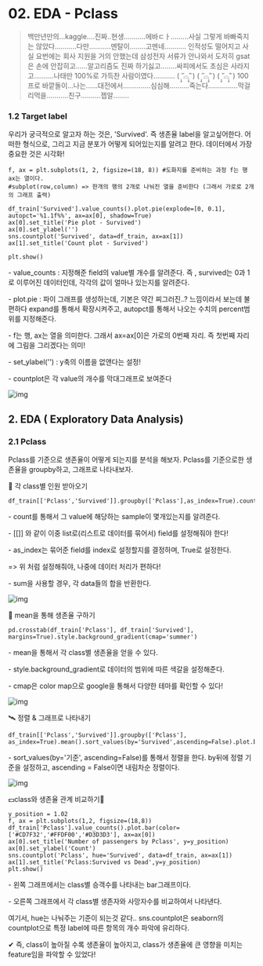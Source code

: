 # 02. EDA - Pclass

> 백만년만의...kaggle....진짜..현생...........에바ㄷㅏ.........사실 그렇게 바빠죽지는 않았다...........다만...........멘탈이........고멘네........... 인적성도 떨어지고 사실 요번에는 회사 지원을 거의 안했는데 삼성전자 서류가 안나와서 도저히 gsat은 손에 안잡히고......알고리즘도 진짜 하기싫고........싸피에서도 초심은 사라지고..........나태만 100%로 가득찬 사람이였다........... ( ˃̣̣̥᷄⌓˂̣̣̥᷅ )  ( ˃̣̣̥᷄⌓˂̣̣̥᷅ )  ( ˃̣̣̥᷄⌓˂̣̣̥᷅ ) 
> 100프로 바깥돌이...나는......대전에서..............심심해..........죽는다...............막걸리먹을...........친구..........젭알........

### 1.2 Target label

우리가 궁극적으로 알고자 하는 것은, 'Survived'. 즉 생존율 label을 알고싶어한다. 어떠한 형식으로, 그리고 지금 분포가 어떻게 되어있는지를 알려고 한다. 데이터에서 가장 중요한 것은 시각화! 

```
f, ax = plt.subplots(1, 2, figsize=(18, 8)) #도화지를 준비하는 과정 f는 행 ax는 열이다. 
#subplot(row,column) => 한개의 행의 2개로 나눠진 열을 준비한다 (그래서 가로로 2개의 그래프 출력)

df_train['Survived'].value_counts().plot.pie(explode=[0, 0.1], autopct='%1.1f%%', ax=ax[0], shadow=True)
ax[0].set_title('Pie plot - Survived')
ax[0].set_ylabel('')
sns.countplot('Survived', data=df_train, ax=ax[1])
ax[1].set_title('Count plot - Survived')

plt.show()
```

\- value_counts : 지정해준 field의 value별 개수를 알려준다. 즉 , survived는 0과 1로 이루어진 데이터인데, 각각의 값이 얼마나 있는지를 알려준다.

\- plot.pie : 파이 그래프를 생성하는데, 기본은 약간 찌그러진..? 느낌이라서 보는데 불편하다 expand를 통해서 확장시켜주고, autopct를 통해서 나오는 수치의 percent범위를 지정해준다.

\- f는 행, ax는 열을 의미한다. 그래서 ax=ax[0]은 가로의 0번째 자리. 즉 첫번째 자리에 그림을 그리겠다는 의미!

\- set_ylabel('') : y축의 이름을 없앤다는 설정!

\- countplot은 각 value의 개수를 막대그래프로 보여준다

![img](https://blog.kakaocdn.net/dn/djqghi/btq2t9ADz3O/QoJjQtv3eVMkObHgJNAgUK/img.png)

## 2. EDA ( Exploratory Data Analysis)

### 2.1 Pclass

Pclass를 기준으로 생존율이 어떻게 되는지를 분석을 해보자. Pclass를 기준으로한 생존율을 groupby하고, 그래프로 나타내보자.

🚢 각 class별 인원 받아오기

```
df_train[['Pclass','Survived']].groupby(['Pclass'],as_index=True).count()
```

\- count를 통해서 그 value에 해당하는 sample이 몇개있는지를 알려준다.

\- [[]] 와 같이 이중 list로(리스트로 데이터를 묶어서) field를 설정해줘야 한다!

\- as_index는 묶어준 field를 index로 설정할지를 결정하며, True로 설정한다. 

 => 위 처럼 설정해줘야, 나중에 데이터 처리가 편하다!

\- sum을 사용할 경우, 각 data들의 합을 반환한다.

![img](https://blog.kakaocdn.net/dn/ejcnM2/btq2lrv2VRP/iECgKP1CoNbaagdaORi7s1/img.png)

🎈 mean을 통해 생존율 구하기

```
pd.crosstab(df_train['Pclass'], df_train['Survived'], margins=True).style.background_gradient(cmap='summer')
```

\- mean을 통해서 각 class별 생존율을 얻을 수 있다.

\- style.background_gradient로 데이터의 범위에 따른 색갈을 설정해준다.

\- cmap은 color map으로 google을 통해서 다양한 테마를 확인할 수 있다!

![img](https://blog.kakaocdn.net/dn/baKyKW/btq2nn7009v/R6tP2kGt0qelvufQGbHau0/img.png)

🛰 정렬 & 그래프로 나타내기

```
df_train[['Pclass','Survived']].groupby(['Pclass'], as_index=True).mean().sort_values(by='Survived',ascending=False).plot.bar()
```

\- sort_values(by='기준', ascending=False)를 통해서 정렬을 한다. by뒤에 정렬 기준을 설정하고, ascending = False이면 내림차순 정렬이다.

![img](https://blog.kakaocdn.net/dn/csl7R0/btq2ryVtX3T/jLBjNjpJUt9j60d5xDxflK/img.png)

💵class와 생존율 관계 비교하기🤕

```
y_position = 1.02
f, ax = plt.subplots(1,2, figsize=(18,8))
df_train['Pclass'].value_counts().plot.bar(color=['#CD7F32','#FFDF00','#D3D3D3'], ax=ax[0])
ax[0].set_title('Number of passengers by Pclass', y=y_position)
ax[0].set_ylabel('Count')
sns.countplot('Pclass', hue='Survived', data=df_train, ax=ax[1])
ax[1].set_title('Pclass:Survived vs Dead',y=y_position)
plt.show()
```

\- 왼쪽 그래프에서는 class별 승객수를 나타내는 bar그래프이다.

\- 오른쪽 그래프에서 각 class별 생존자와 사망자수를 비교하여서 나타낸다.

 여기서, hue는 나눠주는 기준이 되는것 같다.. sns.countplot은 seaborn의 countplot으로 특정 label에 따른 항목의 개수 파악에 유리하다.



✔ 즉, class이 높아질 수록 생존율이 높아지고, class가 생존율에 큰 영향을 미치는 feature임을 파악할 수 있었다!